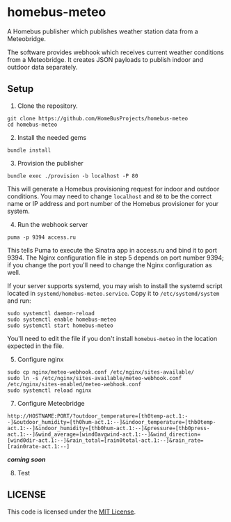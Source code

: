# homebus-meteo

A Homebus publisher which publishes weather station data from a Meteobridge.

The software provides webhook which receives current weather conditions from a Meteobridge. It creates JSON payloads to publish indoor and outdoor data separately.

## Setup

1. Clone the repository.
```
git clone https://github.com/HomeBusProjects/homebus-meteo
cd homebus-meteo
```

2. Install the needed gems
```
bundle install
```

3. Provision the publisher
```
bundle exec ./provision -b localhost -P 80
```

This will generate a Homebus provisioning request for indoor and outdoor conditions. You may need to change `localhost` and `80` to be the correct name or IP address and port number of the Homebus provisioner for your system.

4. Run the webhook server
```
puma -p 9394 access.ru
```

This tells Puma to execute the Sinatra app in access.ru and bind it to port 9394. The Nginx configuration file in step 5 depends on port number 9394; if you change the port you'll need to change the Nginx configuration as well.

If your server supports systemd, you may wish to install the systemd script located in `systemd/homebus-meteo.service`. Copy it to `/etc/systemd/system` and run:
```
sudo systemctl daemon-reload
sudo systemctl enable homebus-meteo
sudo systemctl start homebus-meteo
```

You'll need to edit the file if you don't install `homebus-meteo` in the location expected in the file.

5. Configure nginx
```
sudo cp nginx/meteo-webhook.conf /etc/nginx/sites-available/
sudo ln -s /etc/nginx/sites-available/meteo-webhook.conf /etc/nginx/sites-enabled/meteo-webhook.conf
sudo systemctl reload nginx
```

7. Configure Meteobridge

`http://HOSTNAME:PORT/?outdoor_temperature=[th0temp-act.1:--]&outdoor_humidity=[th0hum-act.1:--]&indoor_temperature=[thb0temp-act.1:--]&indoor_humidity=[thb0hum-act.1:--]&pressure=[thb0press-act.1:--]&wind_average=[wind0avgwind-act.1:--]&wind_direction=[wind0dir-act.1:--]&rain_total=[rain0total-act.1:--]&rain_rate=[rain0rate-act.1:--]`

***coming soon***

8. Test


## LICENSE

This code is licensed under the [MIT License](https://romkey.mit-license.org).
